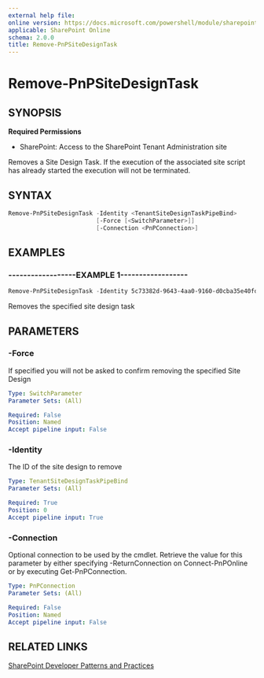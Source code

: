 ```yaml
---
external help file:
online version: https://docs.microsoft.com/powershell/module/sharepoint-pnp/remove-pnpsitedesigntask
applicable: SharePoint Online
schema: 2.0.0
title: Remove-PnPSiteDesignTask
---
```


# Remove-PnPSiteDesignTask

## SYNOPSIS

**Required Permissions**

* SharePoint: Access to the SharePoint Tenant Administration site

Removes a Site Design Task. If the execution of the associated site script has already started the execution will not be terminated.

## SYNTAX 

```powershell
Remove-PnPSiteDesignTask -Identity <TenantSiteDesignTaskPipeBind>
                         [-Force [<SwitchParameter>]]
                         [-Connection <PnPConnection>]
```

## EXAMPLES

### ------------------EXAMPLE 1------------------
```powershell
Remove-PnPSiteDesignTask -Identity 5c73382d-9643-4aa0-9160-d0cba35e40fd
```

Removes the specified site design task

## PARAMETERS

### -Force
If specified you will not be asked to confirm removing the specified Site Design

```yaml
Type: SwitchParameter
Parameter Sets: (All)

Required: False
Position: Named
Accept pipeline input: False
```

### -Identity
The ID of the site design to remove

```yaml
Type: TenantSiteDesignTaskPipeBind
Parameter Sets: (All)

Required: True
Position: 0
Accept pipeline input: True
```

### -Connection
Optional connection to be used by the cmdlet. Retrieve the value for this parameter by either specifying -ReturnConnection on Connect-PnPOnline or by executing Get-PnPConnection.

```yaml
Type: PnPConnection
Parameter Sets: (All)

Required: False
Position: Named
Accept pipeline input: False
```

## RELATED LINKS

[SharePoint Developer Patterns and Practices](https://aka.ms/sppnp)
